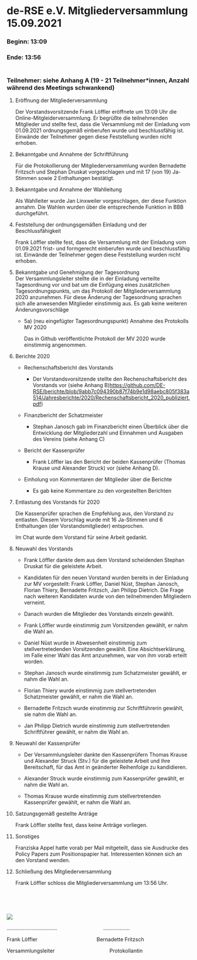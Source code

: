 de-RSE e.V. Mitgliederversammlung 15.09.2021
============================================

### Beginn: 13:09

### Ende: 13:56

### <br>Teilnehmer: siehe Anhang A (19 - 21 Teilnehmer\*innen, Anzahl während des Meetings schwankend)

1.  Eröffnung der Mitgliederversammlung

    Der Vorstandsvorsitzende Frank Löffler eröffnete um 13:09 Uhr die
    Online-Mitgleiderversammlung. Er begrüßte die teilnehmenden Mitglieder und
    stellte fest, dass die Versammlung mit der Einladung vom 01.09.2021
    ordnungsgemäß einberufen wurde und beschlussfähig ist. Einwände der
    Teilnehmer gegen diese Feststellung wurden nicht erhoben.

2.  Bekanntgabe und Annahme der Schriftführung

    Für die Protokollierung der Mitgliederversammlung wurden Bernadette Fritzsch
    und Stephan Druskat vorgeschlagen und mit 17 (von 19) Ja-Stimmen sowie 2
    Enthaltungen bestätigt.

3.  Bekanntgabe und Annahme der Wahlleitung

    Als Wahlleiter wurde Jan Linxweiler vorgeschlagen, der diese Funktion
    annahm. Die Wahlen wurden über die entsprechende Funktion in BBB
    durchgeführt.

4.  Feststellung der ordnungsgemäßen Einladung und der Beschlussfähigkeit

    Frank Löffler stellte fest, dass die Versammlung mit der Einladung vom
    01.09.2021 frist- und formgerecht einberufen wurde und beschlussfähig ist.
    Einwände der Teilnehmer gegen diese Feststellung wurden nicht erhoben.

5.  Bekanntgabe und Genehmigung der Tagesordnung  
    Der Versammlungsleiter stellte die in der Einladung verteilte Tagesordnung
    vor und bat um die Einfügung eines zusätzlichen Tagesordnungspunkts, um das
    Protokoll der Mitgliederversammlung 2020 anzunehmen. Für diese Änderung der
    Tagesordnung sprachen sich alle anwesenden Mitglieder einstimmig aus. Es gab
    keine weiteren Änderungsvorschläge

    -   5a) (neu eingefügter Tagesordnungspunkt) Annahme des Protokolls MV 2020

        Das in Github veröffentlichte Protokoll der MV 2020 wurde einstimmig
        angenommen.

6.  Berichte 2020

    -   Rechenschaftsbericht des Vorstands

        -   Der Vorstandsvorsitzende stellte den Rechenschaftsbericht des
            Vorstands vor (siehe Anhang
            B)<https://github.com/DE-RSE/berichte/blob/9abb7c094390b87f74b9e1d98aebc805f383a514/Jahresberichte/2020/Rechenschaftsbericht_2020_publiziert.pdf>)

    -   Finanzbericht der Schatzmeister

        -   Stephan Janosch gab im Finanzbericht einen Überblick über die
            Entwicklung der Mitgliederzahl und Einnahmen und Ausgaben des
            Vereins (siehe Anhang C)

    -   Bericht der Kassenprüfer

        -   Frank Löffler las den Bericht der beiden Kassenprüfer (Thomas Krause
            und Alexander Struck) vor (siehe Anhang D).

    -   Einholung von Kommentaren der Mitglieder über die Berichte

        -   Es gab keine Kommentare zu den vorgestellten Berichten

7.  Entlastung des Vorstands für 2020

    Die Kassenprüfer sprachen die Empfehlung aus, den Vorstand zu entlasten.
    Diesem Vorschlag wurde mit 16 Ja-Stimmen und 6 Enthaltungen (der
    Vorstandsmitglieder) entsprochen.

    Im Chat wurde dem Vorstand für seine Arbeit gedankt.

8.  Neuwahl des Vorstands

    -   Frank Löffler dankte dem aus dem Vorstand scheidenden Stephan Druskat
        für die geleistete Arbeit.

    -   Kandidaten für den neuen Vorstand wurden bereits in der Einladung zur MV
        vorgestellt: Frank Löffler, Daniel Nüst, Stephan Janosch, Florian
        Thiery, Bernadette Fritzsch, Jan Philipp Dietrich. Die Frage nach
        weiteren Kandidaten wurde von den teilnehmenden Mitgliedern verneint.

    -   Danach wurden die Mitglieder des Vorstands einzeln gewählt.

    -   Frank Löffler wurde einstimmig zum Vorsitzenden gewählt, er nahm die
        Wahl an.

    -   Daniel Nüst wurde in Abwesenheit einstimmig zum stellvertretedenden
        Vorsitzenden gewählt. Eine Absichtserklärung, im Falle einer Wahl das
        Amt anzunehmen, war von ihm vorab erteilt worden.

    -   Stephan Janosch wurde einstimmig zum Schatzmeister gewählt, er nahm die
        Wahl an.

    -   Florian Thiery wurde einstimmig zum stellvertretenden Schatzmeister
        gewählt, er nahm die Wahl an.

    -   Bernadette Fritzsch wurde einstimmig zur Schriftführerin gewählt, sie
        nahm die Wahl an.

    -   Jan Philipp Dietrich wurde einstimmig zum stellvertretenden
        Schriftführer gewählt, er nahm die Wahl an.

9.  Neuwahl der Kassenprüfer

    -   Der Versammlungsleiter dankte den Kassenprüfern Thomas Krause und
        Alexander Struck (Stv.) für die geleistete Arbeit und ihre Bereitschaft,
        für das Amt in geänderter Reihenfolge zu kandidieren.

    -   Alexander Struck wurde einstimmig zum Kassenprüfer gewählt, er nahm die
        Wahl an.

    -   Thomas Krause wurde einstimmig zum stellvertretenden Kassenprüfer
        gewählt, er nahm die Wahl an.

10. Satzungsgemäß gestellte Anträge

    Frank Löffler stellte fest, dass keine Anträge vorliegen.

11. Sonstiges

    Franziska Appel hatte vorab per Mail mitgeteilt, dass sie Ausdrucke des
    Policy Papers zum Positionspapier hat. Interessenten können sich an den
    Vorstand wenden.

12. Schließung des Mitgliederversammlung

    Frank Löffler schloss die Mitgliederversammlung um 13:56 Uhr.

 

 

![](spacer.jpg)

..................................                                ..................

Frank Löffler                                          Bernadette Fritzsch

Versammlungsleiter                                        Protokollantin
